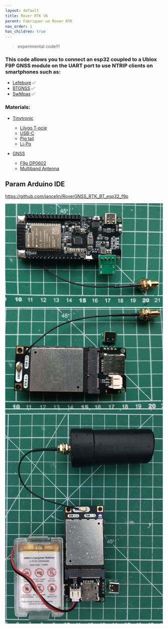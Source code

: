 ```yaml
---
layout: default
title: Rover RTK V6
parent: Fabriquer un Rover RTK
nav_order: 1
has_children: true
---
```


> experimental code!!!

### This code allows you to connect an esp32 coupled to a Ublox F9P GNSS module on the UART port to use NTRIP clients on smartphones such as:
* [Lefebure](https://play.google.com/store/apps/details?id=com.lefebure.ntripclient) 	:white_check_mark:
* [BTGNSS](https://play.google.com/store/apps/details?id=com.clearevo.bluetooth_gnss) 	:white_check_mark:
* [SwMpas](https://play.google.com/store/apps/details?id=np.com.softwel.swmaps) 	:white_check_mark:

### Materials:

* [Tinytronic](https://www.tinytronics.nl)
  * [Lilygo T-pcie](https://www.tinytronics.nl/en/development-boards/microcontroller-boards/with-wi-fi/lilygo-t-pcie-v1.2-axp2101-esp32-wrover-16mb)
  * [USB-C](https://www.tinytronics.nl/en/cables-and-connectors/connectors/usb/usb-c-2.0-female-to-dip-adapter)
  * [Pig tail](https://www.tinytronics.nl/en/cables-and-connectors/cables-and-adapters/others/sma-female-to-ufl-female-cable)
  * [Li-Po](https://www.tinytronics.nl/en/power/batteries/li-po/li-po-accu-3.7v-2000mah)

* [GNSS](https://store-drotek.com)
  * [F9p DP0602](https://store-drotek.com/923-DP0602.html)
  * [Multiband Antenna](https://store-drotek.com/925-da233.html)

## Param Arduino IDE

https://github.com/jancelin/RoverGNSS_RTK_BT_esp32_f9p

![montage rover 6](/assets/images/montage_rover/v6_1.jpg)
![montage rover 6](/assets/images/montage_rover/v6_2.jpg)
![montage rover 6](/assets/images/montage_rover/v6_3.jpg)
